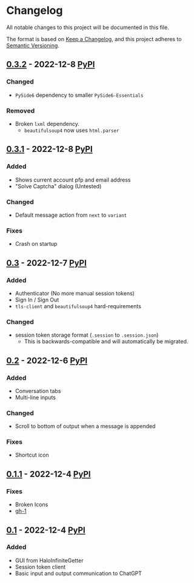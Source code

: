 # Changelog
All notable changes to this project will be documented in this file.

The format is based on [Keep a Changelog](https://keepachangelog.com/en/1.0.0/),
and this project adheres to [Semantic Versioning](https://semver.org/spec/v2.0.0.html).


## [0.3.2] - 2022-12-8 [PyPI](https://pypi.org/project/chatgpt-gui/0.3.2)
### Changed
- `PySide6` dependency to smaller `PySide6-Essentials`

### Removed
- Broken `lxml` dependency.
  - `beautifulsoup4` now uses `html.parser`


## [0.3.1] - 2022-12-8 [PyPI](https://pypi.org/project/chatgpt-gui/0.3.1)
### Added
- Shows current account pfp and email address
- "Solve Captcha" dialog (Untested)

### Changed
- Default message action from `next` to `variant`

### Fixes
- Crash on startup


## [0.3] - 2022-12-7 [PyPI](https://pypi.org/project/chatgpt-gui/0.3)
### Added
- Authenticator (No more manual session tokens)
- Sign In / Sign Out
- `tls-client` and `beautifulsoup4` hard-requirements

### Changed
- session token storage format (`.session` to `.session.json`)
    - This is backwards-compatible and will automatically be migrated.


## [0.2] - 2022-12-6 [PyPI](https://pypi.org/project/chatgpt-gui/0.2)
### Added
- Conversation tabs
- Multi-line inputs

### Changed
- Scroll to bottom of output when a message is appended

### Fixes
- Shortcut icon


## [0.1.1] - 2022-12-4 [PyPI](https://pypi.org/project/chatgpt-gui/0.1.1)
### Fixes
- Broken Icons
- [gh-1](https://github.com/Cubicpath/ChatGPT-GUI/issues/1)


## [0.1] - 2022-12-4 [PyPI](https://pypi.org/project/chatgpt-gui/0.1)
### Added
- GUI from HaloInfiniteGetter
- Session token client
- Basic input and output communication to ChatGPT


[Unreleased]: https://github.com/Cubicpath/ChatGPT-GUI/compare/v0.3.2...HEAD
[0.3.2]: https://github.com/Cubicpath/ChatGPT-GUI/compare/v0.3.1...v0.3.2
[0.3.1]: https://github.com/Cubicpath/ChatGPT-GUI/compare/v0.3...v0.3.1
[0.3]: https://github.com/Cubicpath/ChatGPT-GUI/compare/v0.2...v0.3
[0.2]: https://github.com/Cubicpath/ChatGPT-GUI/compare/v0.1.1...v0.2
[0.1.1]: https://github.com/Cubicpath/ChatGPT-GUI/compare/v0.1.0...v0.1.1
[0.1]: https://github.com/Cubicpath/ChatGPT-GUI/releases/tag/v0.1
